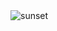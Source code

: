<img src="https://michael.is/static/7936df6da879fdf577312eb6679460ff/a7878/sunset.jpg" alt="sunset">
